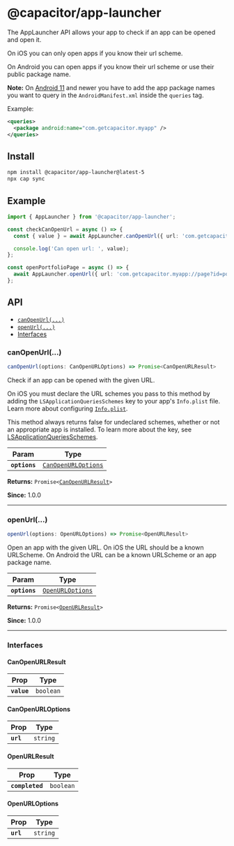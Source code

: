 # @capacitor/app-launcher

The AppLauncher API allows your app to check if an app can be opened and open it.

On iOS you can only open apps if you know their url scheme.

On Android you can open apps if you know their url scheme or use their public package name.

**Note:** On [Android 11](https://developer.android.com/about/versions/11/privacy/package-visibility) and newer you have to add the app package names you want to query in the `AndroidManifest.xml` inside the `queries` tag.

Example:
```xml
<queries>
  <package android:name="com.getcapacitor.myapp" />
</queries>
```

## Install

```bash
npm install @capacitor/app-launcher@latest-5
npx cap sync
```

## Example

```typescript
import { AppLauncher } from '@capacitor/app-launcher';

const checkCanOpenUrl = async () => {
  const { value } = await AppLauncher.canOpenUrl({ url: 'com.getcapacitor.myapp' });

  console.log('Can open url: ', value);
};

const openPortfolioPage = async () => {
  await AppLauncher.openUrl({ url: 'com.getcapacitor.myapp://page?id=portfolio' });
};
```

## API

<docgen-index>

* [`canOpenUrl(...)`](#canopenurl)
* [`openUrl(...)`](#openurl)
* [Interfaces](#interfaces)

</docgen-index>

<docgen-api>
<!--Update the source file JSDoc comments and rerun docgen to update the docs below-->

### canOpenUrl(...)

```typescript
canOpenUrl(options: CanOpenURLOptions) => Promise<CanOpenURLResult>
```

Check if an app can be opened with the given URL.

On iOS you must declare the URL schemes you pass to this method by adding
the `LSApplicationQueriesSchemes` key to your app's `Info.plist` file.
Learn more about configuring
[`Info.plist`](https://capacitorjs.com/docs/ios/configuration#configuring-infoplist).

This method always returns false for undeclared schemes, whether or not an
appropriate app is installed. To learn more about the key, see
[LSApplicationQueriesSchemes](https://developer.apple.com/library/archive/documentation/General/Reference/InfoPlistKeyReference/Articles/LaunchServicesKeys.html#//apple_ref/doc/plist/info/LSApplicationQueriesSchemes).

| Param         | Type                                                            |
| ------------- | --------------------------------------------------------------- |
| **`options`** | <code><a href="#canopenurloptions">CanOpenURLOptions</a></code> |

**Returns:** <code>Promise&lt;<a href="#canopenurlresult">CanOpenURLResult</a>&gt;</code>

**Since:** 1.0.0

--------------------


### openUrl(...)

```typescript
openUrl(options: OpenURLOptions) => Promise<OpenURLResult>
```

Open an app with the given URL.
On iOS the URL should be a known URLScheme.
On Android the URL can be a known URLScheme or an app package name.

| Param         | Type                                                      |
| ------------- | --------------------------------------------------------- |
| **`options`** | <code><a href="#openurloptions">OpenURLOptions</a></code> |

**Returns:** <code>Promise&lt;<a href="#openurlresult">OpenURLResult</a>&gt;</code>

**Since:** 1.0.0

--------------------


### Interfaces


#### CanOpenURLResult

| Prop        | Type                 |
| ----------- | -------------------- |
| **`value`** | <code>boolean</code> |


#### CanOpenURLOptions

| Prop      | Type                |
| --------- | ------------------- |
| **`url`** | <code>string</code> |


#### OpenURLResult

| Prop            | Type                 |
| --------------- | -------------------- |
| **`completed`** | <code>boolean</code> |


#### OpenURLOptions

| Prop      | Type                |
| --------- | ------------------- |
| **`url`** | <code>string</code> |

</docgen-api>
